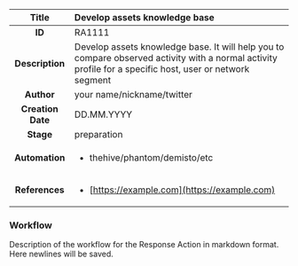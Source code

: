 | Title                       |  Develop assets knowledge base         |
|:---------------------------:|:--------------------|
| **ID**                      | RA1111            |
| **Description**             | Develop assets knowledge base. It will help you to compare observed activity with a normal activity profile for a specific host, user or network segment   |
| **Author**                  | your name/nickname/twitter        |
| **Creation Date**           | DD.MM.YYYY |
| **Stage**                   | preparation         |
| **Automation** |<ul><li>thehive/phantom/demisto/etc</li></ul>|
| **References** |<ul><li>[https://example.com](https://example.com)</li></ul>|

### Workflow

Description of the workflow for the Response Action in markdown format.  
Here newlines will be saved.  
